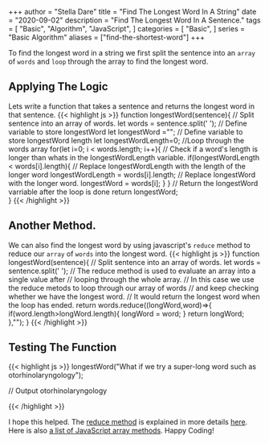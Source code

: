 +++
author = "Stella Dare"
title = "Find The Longest Word In A String"
date = "2020-09-02"
description = "Find The Longest Word In A Sentence."
tags = [
    "Basic",
    "Algorithm",
    "JavaScript",
]
categories = [
    "Basic",
]
series = "Basic Algorithm"
aliases = ["find-the-shortest-word"]
+++

To find the longest word in a string we first split the sentence into an `array` of `words` and `loop` through the array to find the longest word. 
<!--more-->

## Applying The Logic
Lets write a function that takes a sentence and returns the longest word in that sentence.
{{< highlight js >}}
function longestWord(sentence){
    // Split sentence into an array of words.
    let words = sentence.split(' ');
    // Define variable to store longestWord
    let longestWord ="";
    // Define variable to store longestWord length
    let longestWordLength=0;
    //Loop through the words array
    for(let i=0; i < words.length; i++){
        // Check if a word's length is longer than whats in the longestWordLength variable.
        if(longestWordLength < words[i].length){
            // Replace longestWordLength with the length of the longer word
            longestWordLength = words[i].length;
            // Replace longestWord with the longer word.
            longestWord = words[i];
        }
    }
    // Return the longestWord varriable after the loop is done
    return longestWord;   
}
{{< /highlight >}} 

## Another Method.
We can also find the longest word by using javascript's `reduce` method to reduce our `array` of `words` into the longest word.
{{< highlight js >}}
function longestWord(sentence){
    // Split sentence into an array of words.
    let words = sentence.split(' ');
    // The reduce method is used to evaluate an array into a single value after 
    // looping through the whole array.
    // In this case we use the reduce metods to loop through our array of words
    // and keep checking whether we have the longest word.
    // It would return the longest word when the loop has ended.
  return  words.reduce((longWord,word)=>{
        if(word.length>longWord.length){
            longWord = word;
        }
        return longWord;
    },"");
}
{{< /highlight >}} 

## Testing The Function
{{< highlight js >}}
longestWord("What if we try a super-long word such as otorhinolaryngology");

// Output
otorhinolaryngology

{{< /highlight >}}

I hope this helped. The [reduce method](https://developer.mozilla.org/en-US/docs/Web/JavaScript/Reference/Global_Objects/Array/reduce) is explained in more details [here](https://developer.mozilla.org/en-US/docs/Web/JavaScript/Reference/Global_Objects/Array/reduce). Here is also [a list of JavaScript array methods](https://www.w3schools.com/jsref/jsref_obj_array.asp). Happy Coding!